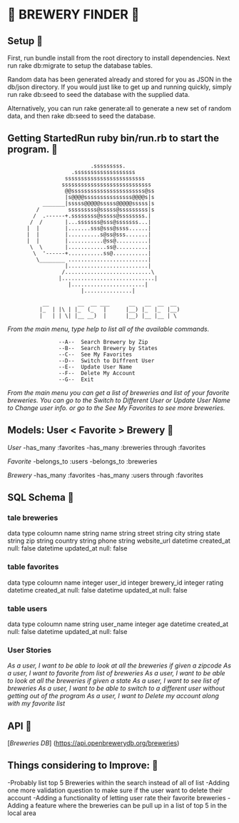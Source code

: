 # :beer: BREWERY FINDER :beer:

## Setup :beers:

First, run bundle install from the root directory to install dependencies. Next run rake db:migrate to setup the database tables.

Random data has been generated already and stored for you as JSON in the db/json directory. If you would just like to get up and running quickly, simply run rake db:seed to seed the database with the supplied data.

Alternatively, you can run rake generate:all to generate a new set of random data, and then rake db:seed to seed the database.


## Getting StartedRun ruby bin/run.rb to start the program. :beers:

                              .sssssssss.
                        .sssssssssssssssssss
                      sssssssssssssssssssssssss
                     ssssssssssssssssssssssssssss
                      @@sssssssssssssssssssssss@ss
                      |s@@@@sssssssssssssss@@@@s|s
               _______|sssss@@@@@sssss@@@@@sssss|s
             /         sssssssss@sssss@sssssssss|s
            /  .------+.ssssssss@sssss@ssssssss.|
           /  /       |...sssssss@sss@sssssss...|
          |  |        |.......sss@sss@ssss......|
          |  |        |..........s@ss@sss.......|
          |  |        |...........@ss@..........|
           \  \       |............ss@..........|
            \  '------+...........ss@...........|
             \________ .........................|
                      |.........................|
                     /...........................\
                    |.............................|
                       |.......................|
                           |...............|

               __         __  __ ___      __   __  __  __
              |_  | |\ | |_  (_   |      |__) |_  |_  |__)
              |   | | \| |__ __)  |      |__) |__ |__ | \

*From the main menu, type help to list all of the available commands.*

                    --A--  Search Brewery by Zip
                    --B--  Search Brewery by States
                    --C--  See My Favorites
                    --D--  Switch to Diffrent User
                    --E--  Update User Name
                    --F--  Delete My Account
                    --G--  Exit

*From the main menu you can get a list of breweries and list of your favorite breweries. You can go to the Switch to Different User or Update User Name to Change user info. or go to the See My Favorites to see more breweries.*

## Models: User < Favorite > Brewery :beers:

*User*
-has_many :favorites
-has_many :breweries through :favorites

*Favorite*
-belongs_to :users
-belongs_to :breweries

*Brewery*
-has_many :favorites
-has_many :users through :favorites

## SQL Schema :beers:
  ### tale breweries
  data type   coloumn name
  string       name
  string       street
  string       city
  string       state
  string       zip
  string       country
  string       phone
  string       website_url
  datetime     created_at     null: false
  datetime     updated_at     null: false
    
  ### table favorites
  data type   coloumn name
  integer     user_id
  integer     brewery_id
  integer     rating
  datetime    created_at      null: false
  datetime    updated_at      null: false

  ### table users  
data type  coloumn name 
string     user_name
integer    age
datetime   created_at   null: false
datetime   updated_at   null: false

### User Stories

*As a user, I want to be able to look at all the breweries if given a zipcode*
*As a user, I want to favorite from list of breweries*
*As a user, I want to be able to look at all the breweries if given a state*
*As a user, I want to see list of breweries*
*As a user, I want to be able to switch to a different user without getting out of the program*
*As a user, I want to Delete my account along with my favorite list*

## API :beers:
[*Breweries DB*]
(https://api.openbrewerydb.org/breweries)


## Things considering to Improve:  :beers:

-Probably list top 5 Breweries within the search instead of all of list
-Adding one more validation question to make sure if the user want to delete their account 
-Adding a functionality of letting user rate their favorite breweries
-Adding a feature where the breweries can be pull up in a list of top 5 in the local area
